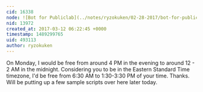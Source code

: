 ```yaml
---
cid: 16338
node: ![Bot for Publiclab](../notes/ryzokuken/02-28-2017/bot-for-publiclab)
nid: 13972
created_at: 2017-03-12 06:22:45 +0000
timestamp: 1489299765
uid: 493113
author: ryzokuken
---
```


On Monday, I would be free from around 4 PM in the evening to around 12 - 2 AM in the midnight. Considering you to be in the Eastern Standard Time timezone, I'd be free from 6:30 AM to 1:30-3:30 PM of your time. Thanks. Will be putting up a few sample scripts over here later today.
